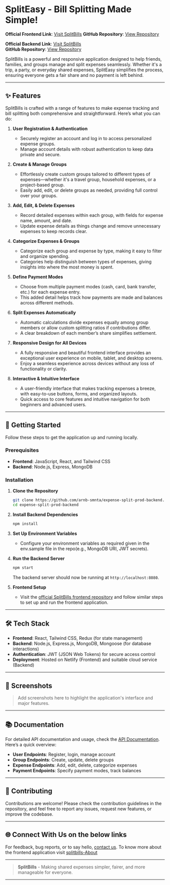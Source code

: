 # SplitEasy - Bill Splitting Made Simple!

**Official Frontend Link**: [Visit SplitBills](https://splitbills.site)
**GitHub Repository**: [View Repository](https://github.com/arnb-smnta/expense-split-prod-frontend)

**Official Backend Link**: [Visit SplitBills](https://server.splitbills.site)  
**GitHub Repository**: [View Repository](https://github.com/arnb-smnta/expense-split-prod-backend)

SplitBills is a powerful and responsive application designed to help friends, families, and groups manage and split expenses seamlessly. Whether it's a trip, a party, or everyday shared expenses, SplitEasy simplifies the process, ensuring everyone gets a fair share and no payment is left behind.

---

## ✨ Features

SplitBills is crafted with a range of features to make expense tracking and bill splitting both comprehensive and straightforward. Here’s what you can do:

1. **User Registration & Authentication**

   - Securely register an account and log in to access personalized expense groups.
   - Manage account details with robust authentication to keep data private and secure.

2. **Create & Manage Groups**

   - Effortlessly create custom groups tailored to different types of expenses—whether it's a travel group, household expenses, or a project-based group.
   - Easily add, edit, or delete groups as needed, providing full control over your groups.

3. **Add, Edit, & Delete Expenses**

   - Record detailed expenses within each group, with fields for expense name, amount, and date.
   - Update expense details as things change and remove unnecessary expenses to keep records clear.

4. **Categorize Expenses & Groups**

   - Categorize each group and expense by type, making it easy to filter and organize spending.
   - Categories help distinguish between types of expenses, giving insights into where the most money is spent.

5. **Define Payment Modes**

   - Choose from multiple payment modes (cash, card, bank transfer, etc.) for each expense entry.
   - This added detail helps track how payments are made and balances across different methods.

6. **Split Expenses Automatically**

   - Automatic calculations divide expenses equally among group members or allow custom splitting ratios if contributions differ.
   - A clear breakdown of each member’s share simplifies settlement.

7. **Responsive Design for All Devices**

   - A fully responsive and beautiful frontend interface provides an exceptional user experience on mobile, tablet, and desktop screens.
   - Enjoy a seamless experience across devices without any loss of functionality or clarity.

8. **Interactive & Intuitive Interface**
   - A user-friendly interface that makes tracking expenses a breeze, with easy-to-use buttons, forms, and organized layouts.
   - Quick access to core features and intuitive navigation for both beginners and advanced users.

---

## 🚀 Getting Started

Follow these steps to get the application up and running locally.

### Prerequisites

- **Frontend**: JavaScript, React, and Tailwind CSS
- **Backend**: Node.js, Express, MongoDB

### Installation

1. **Clone the Repository**

   ```bash
   git clone https://github.com/arnb-smnta/expense-split-prod-backend.git
   cd expense-split-prod-backend
   ```

2. **Install Backend Dependencies**

   ```bash
   npm install
   ```

3. **Set Up Environment Variables**
   - Configure your environment variables as required given in the env.sample file in the repo(e.g., MongoDB URI, JWT secrets).
4. **Run the Backend Server**

   ```bash
   npm start
   ```

   The backend server should now be running at `http://localhost:8080`.

5. **Frontend Setup**
   - Visit the [official SplitBills frontend repository](https://github.com/arnb-smnta/expense-split-prod-frontend) and follow similar steps to set up and run the frontend application.

---

## 🛠️ Tech Stack

- **Frontend**: React, Tailwind CSS, Redux (for state management)
- **Backend**: Node.js, Express.js, MongoDB, Mongoose (for database interactions)
- **Authentication**: JWT (JSON Web Tokens) for secure access control
- **Deployment**: Hosted on Netlify (Frontend) and suitable cloud service (Backend)

---

## 📸 Screenshots

> Add screenshots here to highlight the application's interface and major features.

---

## 📚 Documentation

For detailed API documentation and usage, check the [API Documentation](https://server.splitbills.site). Here’s a quick overview:

- **User Endpoints**: Register, login, manage account
- **Group Endpoints**: Create, update, delete groups
- **Expense Endpoints**: Add, edit, delete, categorize expenses
- **Payment Endpoints**: Specify payment modes, track balances

---

## 🤝 Contributing

Contributions are welcome! Please check the contribution guidelines in the repository, and feel free to report any issues, request new features, or improve the codebase.

---

## 🌐 Connect With Us on the below links

For feedback, bug reports, or to say hello, [contact us](https://arnabsamanta.in).
To know more about the frontend application visit [splitbills-About](https://splitbills.site/about)

---

> **SplitBills** - Making shared expenses simpler, fairer, and more manageable for everyone.

---
